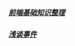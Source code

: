 ##### [前端基础知识整理](https://github.com/xinglee23/initRes/issues/1)
##### [浅谈事件](https://github.com/xinglee23/initRes/issues/2)

